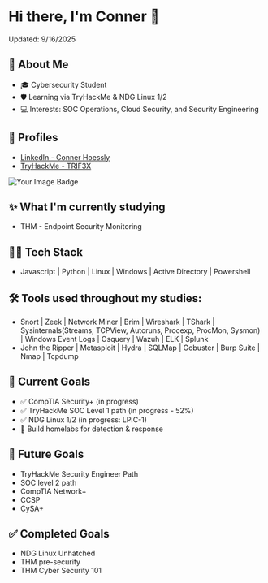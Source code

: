 # Hi there, I'm Conner 👋  
Updated: 9/16/2025
## 🚀 About Me
- 🎓 Cybersecurity Student
- 🛡️ Learning via TryHackMe & NDG Linux 1/2
- 💻 Interests: SOC Operations, Cloud Security, and Security Engineering  

## 🔗 Profiles
- [LinkedIn - Conner Hoessly](https://www.linkedin.com/in/conner-hoessly/)
- [TryHackMe - TRIF3X](https://tryhackme.com/p/TRIF3X) 
<img src="https://tryhackme-badges.s3.amazonaws.com/TRIF3X.png" alt="Your Image Badge" />


## ✨ What I'm currently studying
- THM - Endpoint Security Monitoring

## 🧑‍💻 Tech Stack
- Javascript | Python | Linux | Windows | Active Directory | Powershell

## 🛠️ Tools used throughout my studies:
- Snort | Zeek | Network Miner | Brim | Wireshark | TShark | Sysinternals(Streams, TCPView, Autoruns, Procexp, ProcMon, Sysmon) | Windows Event Logs | Osquery | Wazuh | ELK | Splunk
- John the Ripper | Metasploit | Hydra | SQLMap | Gobuster | Burp Suite | Nmap | Tcpdump


## 🎯 Current Goals
- ✅ CompTIA Security+ (in progress)  
- ✅ TryHackMe SOC Level 1 path (in progress - 52%)
- ✅ NDG Linux 1/2 (in progress: LPIC-1)
- 🔄 Build homelabs for detection & response

## 🎯 Future Goals
- TryHackMe Security Engineer Path
- SOC level 2 path
- CompTIA Network+
- CCSP
- CySA+

## ✅ Completed Goals
- NDG Linux Unhatched
- THM pre-security
- THM Cyber Security 101
